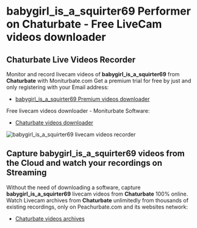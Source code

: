 # babygirl_is_a_squirter69 Performer on Chaturbate - Free LiveCam videos downloader

## Chaturbate Live Videos Recorder

Monitor and record livecam videos of **babygirl_is_a_squirter69** from **Chaturbate** with Moniturbate.com
Get a premium trial for free by just and only registering with your Email address:
* [babygirl_is_a_squirter69 Premium videos downloader](https://moniturbate.com/request-demo-licence-key.html)

Free livecam videos downloader - Moniturbate Software:
* [Chaturbate videos downloader](https://moniturbate.com/moniturbate-download-software.html)

![babygirl_is_a_squirter69 livecam videos recorder](https://peachurnet.com/templates/moniturbate-software.png)


## Capture babygirl_is_a_squirter69 videos from the Cloud and watch your recordings on Streaming

Without the need of downloading a software, capture **babygirl_is_a_squirter69** livecam videos from **Chaturbate** 100% online.
Watch Livecam archives from **Chaturbate** unlimitedly from thousands of existing recordings, only on Peachurbate.com and its websites network:
* [Chaturbate videos archives](https://peachurnet.com/)